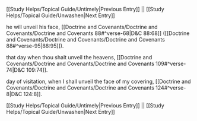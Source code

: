 [[Study Helps/Topical Guide/Untimely|Previous Entry]]  ||  [[Study Helps/Topical Guide/Unwashen|Next Entry]]

 he will unveil his face, [[Doctrine and Covenants/Doctrine and Covenants/Doctrine and Covenants 88#^verse-68|D&C 88:68]] ([[Doctrine and Covenants/Doctrine and Covenants/Doctrine and Covenants 88#^verse-95|88:95]]).

 that day when thou shalt unveil the heavens, [[Doctrine and Covenants/Doctrine and Covenants/Doctrine and Covenants 109#^verse-74|D&C 109:74]].

 day of visitation, when I shall unveil the face of my covering, [[Doctrine and Covenants/Doctrine and Covenants/Doctrine and Covenants 124#^verse-8|D&C 124:8]].

[[Study Helps/Topical Guide/Untimely|Previous Entry]]  ||  [[Study Helps/Topical Guide/Unwashen|Next Entry]]